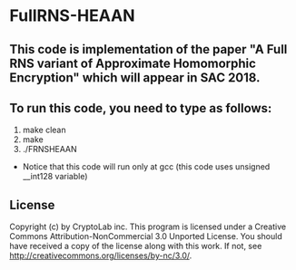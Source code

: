 # FullRNS-HEAAN

## This code is implementation of the paper "A Full RNS variant of Approximate Homomorphic Encryption" which will appear in SAC 2018.

## To run this code, you need to type as follows:
1. make clean
2. make 
3. ./FRNSHEAAN

- Notice that this code will run only at gcc (this code uses unsigned __int128 variable)

## License
Copyright (c) by CryptoLab inc.
This program is licensed under a
Creative Commons Attribution-NonCommercial 3.0 Unported License.
You should have received a copy of the license along with this
work.  If not, see <http://creativecommons.org/licenses/by-nc/3.0/>.
